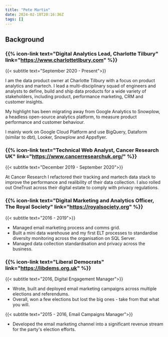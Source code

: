 ```yaml
---
title: "Pete Martin"
date: 2024-02-10T20:16:36Z
tags: []
---
```


## Background

### {{% icon-link text="Digital Analytics Lead, Charlotte Tilbury" link="https://www.charlottetlbury.com" %}}

{{< subtitle text="September 2020 - Present">}}

I am the data product owner at Charlotte Tilbury with a focus on product analytics and martech. I lead a multi-disciplinary squad of engineers and analysts to define, build and ship data products for a wide variety of stakeholders, including product, performance marketing, CRM and customer insights.

My highlight has been migrating away from Google Analytics to Snowplow, a headless open-source analytics platform, to measure product performance and customer behaviour.

I mainly work on Google Cloud Platform and use BigQuery, Dataform (similar to dbt), Looker, Snowplow and Appsflyer.

### {{% icon-link text="Technical Web Analyst, Cancer Research UK" link="https://www.cancerresearchuk.org/" %}}

{{< subtitle text="December 2019 - September 2020">}}

At Cancer Research I refactored their tracking and martech data stack to improve the performance and realibility of their data collection. I also rolled out OneTrust across their digital estate to comply with privacy regulations.

### {{% icon-link text="Digital Marketing and Analytics Officer, The Royal Society" link="https://royalsociety.org" %}}

{{< subtitle text="2016 - 2019">}}

* Managed email marketing process and comms grid.
* Built a mini data warehouse and my first ELT processes to standardise diversity monitoring across the organisation on SQL Server.
* Managed data collection standardisation and privacy across the business.

### {{% icon-link text="Liberal Democrats" link="https://libdems.org.uk" %}}

{{< subtitle text="2016, Digital Engagement Manager">}}

* Wrote, built and deployed email marketing campaigns across multiple elections and referendums. 
* Overall, won a few elections but lost the big ones - take from that what you will.

{{< subtitle text="2015 - 2016, Email Campaigns Manager">}}

* Developed the email marketing channel into a significant revenue stream for the party's election efforts.
